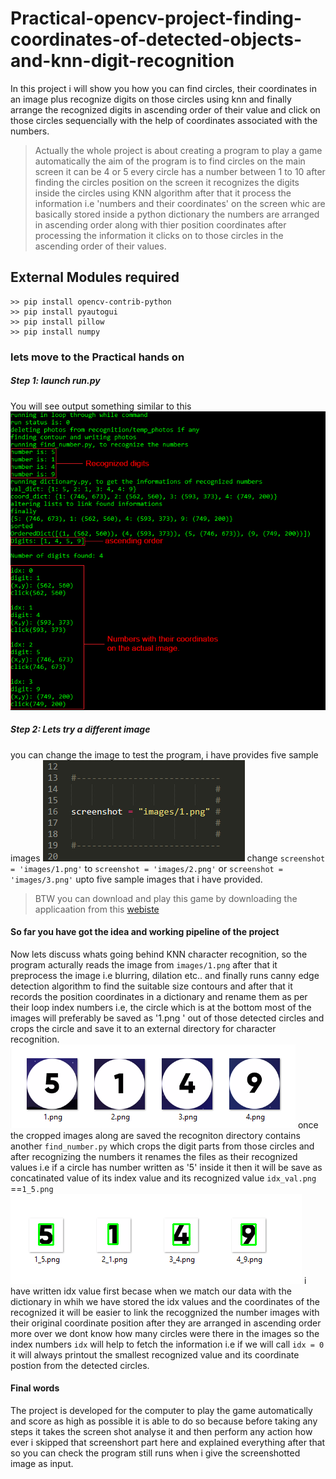 # Practical-opencv-project-finding-coordinates-of-detected-objects-and-knn-digit-recognition
In this project i will show you how you can find circles, their coordinates in an image plus recognize digits on those circles using knn and finally arrange the recognized digits in ascending order of their value and click on those circles sequencially with the help of coordinates associated with the numbers.
>Actually the whole project is about 
>creating a program to play a game automatically
>the aim of the program is to find circles on the main screen it can be 4 or 5
>every circle has a number between 1 to 10
>after finding the circles position on the screen it recognizes
>the digits inside the circles using KNN algorithm
>after that it process the information i.e 'numbers and their coordinates'
>on the screen whic are basically stored inside a python dictionary
>the numbers are arranged in ascending order along with thier position coordinates
>after processing the information it clicks on to those circles 
>in the ascending order of their values.
## External Modules required
```
>> pip install opencv-contrib-python
>> pip install pyautogui
>> pip install pillow
>> pip install numpy
```
### lets move to the Practical hands on
##### Step 1: launch run.py
You will see output something similar to this
![output](https://github.com/imneonizer/practical-opencv-project-finding-coordinates-of-detected-objects-and-knn-digit-recognition/blob/master/images/assets/5.png)
##### Step 2: Lets try a different image
you can change the image to test the program, i have provides five sample images
![Change image](https://github.com/imneonizer/practical-opencv-project-finding-coordinates-of-detected-objects-and-knn-digit-recognition/blob/master/images/assets/1.png)
change `screenshot = 'images/1.png'` to `screenshot = 'images/2.png'` or `screenshot = 'images/3.png'` upto five sample images that i have provided.
>BTW you can download and play this game by downloading the applicaation from this [ webiste](https://www.funnearn.com/)
#### So far you have got the idea and working pipeline of the project
Now lets discuss whats going behind KNN character recognition,
so the program acturally reads the image from `images/1.png` after that
it preprocess the image i.e blurring, dilation etc..
and finally runs canny edge detection algorithm to find the suitable size contours
and after that it records the position coordinates in a dictionary and rename them as per their loop index numbers i.e, the circle which is at the bottom most of the images will preferably be saved as '1.png ' out of those detected circles and crops the circle and save it to an external directory for character recognition.
![cropped circles](https://github.com/imneonizer/practical-opencv-project-finding-coordinates-of-detected-objects-and-knn-digit-recognition/blob/master/images/assets/3.png)
once the cropped images along are saved the recogniton directory contains another `find_number.py`
 which crops the digit parts from those circles and after recognizing the numbers it renames the files as their recognized values i.e if a circle has number written as '5' inside it then it will be save as concatinated value of its index value and its recognized value `idx_val.png` ==`1_5.png`
![recognized numbers](https://github.com/imneonizer/practical-opencv-project-finding-coordinates-of-detected-objects-and-knn-digit-recognition/blob/master/images/assets/4.png)
i have written idx value first becase when we match our data with the dictionary in whih we have stored the idx values and the coordinates of the recognized it will be easier to link the recoggnized the number images with their original coordinate position after they are arranged in ascending order more over we dont know how many circles were there in the images so the index numbers `idx` will help to fetch the information i.e if we will call `idx = 0` it will always printout the smallest recognized value and its coordinate postion from the detected circles.
#### Final words
The project is developed for the computer to play the game automatically and score as high as possible it is able to do so because before taking any steps it takes the screen shot analyse it and then perform any action how ever i skipped that screenshort part here and explained everything after that so you can check the program still runs when i give the screenshotted image as input.

 
